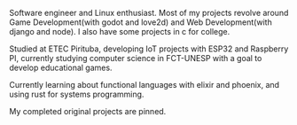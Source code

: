 Software engineer and Linux enthusiast. Most of my projects revolve around Game Development(with godot and love2d) and Web Development(with django and node). I also have some projects in c for college.

Studied at ETEC Pirituba, developing IoT projects with ESP32 and Raspberry PI, currently studying computer science in FCT-UNESP with a goal to develop educational games.

Currently learning about functional languages with elixir and phoenix, and using rust for systems programming.

My completed original projects are pinned.
